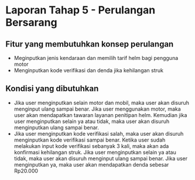 # Laporan Tahap 5 - Perulangan Bersarang

## Fitur yang membutuhkan konsep perulangan
-	Meginputkan jenis kendaraan dan memilih tarif helm bagi pengguna motor
-	Menginputkan kode verifikasi dan denda jika kehilangan struk

## Kondisi yang dibutuhkan 
- Jika user menginputkan selain motor dan mobil, maka user akan disuruh menginput ulang sampai benar. Jika user menggunakan motor, maka user akan mendapatkan tawaran layanan penitipan helm. Kemudian jika user menginputkan selain ya atau tidak, maka user akan disuruh menginputkan ulang sampai benar.
- Jika user menginputkan kode verifikasi salah, maka user akan disuruh menginputkan kode verifikasi sampai benar. Ketika user sudah melakukan input kode verifikasi sebanyak 3 kali, maka akan ada konfirmasi kehilangan struk. Jika user menginputkan selain ya atau tidak, maka user akan disuruh menginput ulang sampai benar. Jika user menginputkan ya, maka user akan mendapatkan denda sebesar Rp20.000
